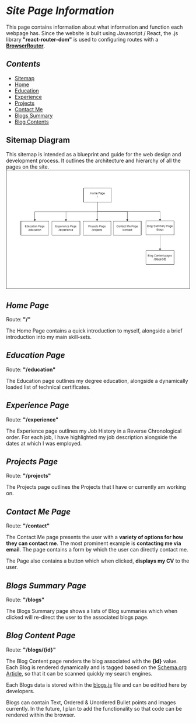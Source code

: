 # ___Site Page Information___
This page contains information about what information and function each webpage has. Since the website is built using Javascript / React, the .js library **"react-router-dom"** is used to configuring routes with a [**BrowserRouter**](https://reactrouter.com/en/main/router-components/browser-router).

## ___Contents___
- [Sitemap](#sitemap-diagram)
- [Home](#home-page)
- [Education](#education-page)
- [Experience](#experience-page)
- [Projects](#projects-page)
- [Contact Me](#contact-me-page)
- [Blogs Summary](#blogs-summary-page)
- [Blog Contents](#blog-content-page)

## Sitemap Diagram
This sitemap is intended as a blueprint and guide for the web design and development process. It outlines the architecture and hierarchy of all the pages on the site.
![Sitemap](./images/sitemapDiagram.png)

## ___Home Page___
Route: **"/"**

The Home Page contains a quick introduction to myself, alongside a brief introduction into my main skill-sets.

## ___Education Page___
Route: **"/education"**

The Education page outlines my degree education, alongside a dynamically loaded list of technical certificates.

## ___Experience Page___
Route: **"/experience"**

The Experience page outlines my Job History in a Reverse Chronological order. For each job, I have highlighted my job description alongside the dates at which I was employed.

## ___Projects Page___
Route: **"/projects"**

The Projects page outlines the Projects that I have or currently am working on.

## ___Contact Me Page___
Route: **"/contact"**

The Contact Me page presents the user with a **variety of options for how they can contact me**. The most prominent example is **contacting me via email**. The page contains a form by which the user can directly contact me. 

The Page also contains a button which when clicked, **displays my CV** to the user.

## ___Blogs Summary Page___
Route: **"/blogs"**

The Blogs Summary page shows a lists of Blog summaries which when clicked will re-direct the user to the associated blogs page.

## ___Blog Content Page___
Route: **"/blogs/{id}"**

The Blog Content page renders the blog associated with the **{id}** value. Each Blog is rendered dynamically and is tagged based on the [Schema.org Article](http://schema.org/Article), so that it can be scanned quickly my search engines.

Each Blogs data is stored within the [blogs.js](..\src\assets\blogs.js) file and can be editted here by developers.

Blogs can contain Text, Ordered & Unordered Bullet points and images currently. In the future, I plan to add the functionality so that code can be rendered within the browser.